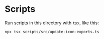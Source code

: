 # Scripts

Run scripts in this directory with `tsx`, like this:

```
npx tsx scripts/src/update-icon-exports.ts
```
